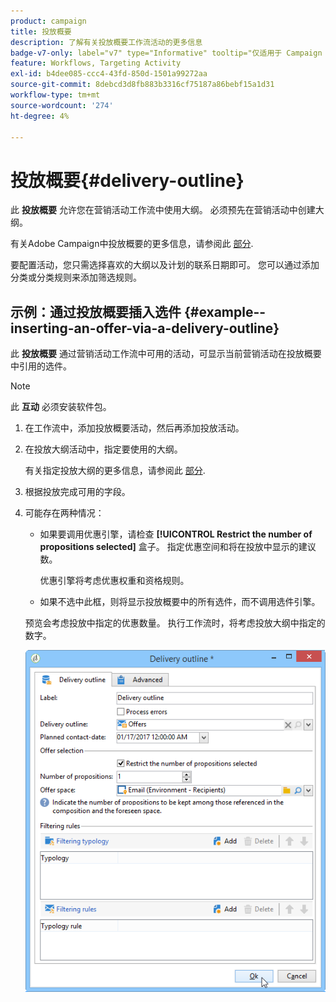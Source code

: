 ```yaml
---
product: campaign
title: 投放概要
description: 了解有关投放概要工作流活动的更多信息
badge-v7-only: label="v7" type="Informative" tooltip="仅适用于 Campaign Classic v7"
feature: Workflows, Targeting Activity
exl-id: b4dee085-ccc4-43fd-850d-1501a99272aa
source-git-commit: 8debcd3d8fb883b3316cf75187a86bebf15a1d31
workflow-type: tm+mt
source-wordcount: '274'
ht-degree: 4%

---
```


# 投放概要{#delivery-outline}



此 **投放概要** 允许您在营销活动工作流中使用大纲。 必须预先在营销活动中创建大纲。

有关Adobe Campaign中投放概要的更多信息，请参阅此 [部分](../../campaign/using/marketing-campaign-deliveries.md#associating-and-structuring-resources-linked-via-a-delivery-outline).

要配置活动，您只需选择喜欢的大纲以及计划的联系日期即可。 您可以通过添加分类或分类规则来添加筛选规则。

## 示例：通过投放概要插入选件 {#example--inserting-an-offer-via-a-delivery-outline}

此 **投放概要** 通过营销活动工作流中可用的活动，可显示当前营销活动在投放概要中引用的选件。

>[!NOTE]
>
>此 **互动** 必须安装软件包。

1. 在工作流中，添加投放概要活动，然后再添加投放活动。
1. 在投放大纲活动中，指定要使用的大纲。

   有关指定投放大纲的更多信息，请参阅此 [部分](../../campaign/using/marketing-campaign-deliveries.md#associating-and-structuring-resources-linked-via-a-delivery-outline).

1. 根据投放完成可用的字段。
1. 可能存在两种情况：

   * 如果要调用优惠引擎，请检查 **[!UICONTROL Restrict the number of propositions selected]** 盒子。 指定优惠空间和将在投放中显示的建议数。

     优惠引擎将考虑优惠权重和资格规则。

   * 如果不选中此框，则将显示投放概要中的所有选件，而不调用选件引擎。

   预览会考虑投放中指定的优惠数量。 执行工作流时，将考虑投放大纲中指定的数字。

   ![](assets/int_compo_offre_wf1.png)
